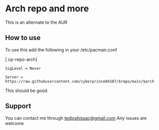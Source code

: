 # Arch repo and more
 
 This is an alternate to the AUR 

## How to use
To use this add the following in your /etc/pacman.conf

[   cp-repo-arch]

    SigLevel = Never 

    Server = https://raw.githubusercontent.com/cyberprince04107/$repo/main/$arch

This should be good. 

## Support

You can contact me through <tedjoshissac@gmail.com>
Any issues are welcome

